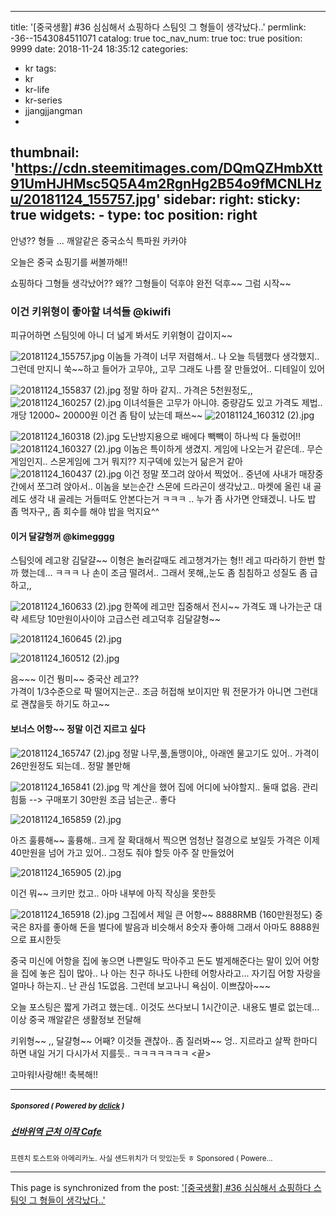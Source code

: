 
---
title: '[중국생활] #36 심심해서 쇼핑하다 스팀잇 그 형들이 생각났다..'
permlink: -36--1543084511071
catalog: true
toc_nav_num: true
toc: true
position: 9999
date: 2018-11-24 18:35:12
categories:
- kr
tags:
- kr
- kr-life
- kr-series
- jjangjjangman
- 
thumbnail: 'https://cdn.steemitimages.com/DQmQZHmbXtt91UmHJHMsc5Q5A4m2RgnHg2B54o9fMCNLHzu/20181124_155757.jpg'
sidebar:
    right:
        sticky: true
widgets:
    -
        type: toc
        position: right
---


안녕?? 형들 ...  깨알같은 중국소식 특파원 카카야

오늘은 중국 쇼핑기를 써볼까해!!

쇼핑하다 그형들 생각났어?? 
왜??  그형들이 덕후야 완전 덕후~~
그럼 시작~~ 

### 이건 키위형이 좋아할 녀석들 @kiwifi 
피규어하면 스팀잇에 아니 더 넓게 봐서도 키위형이 갑이지~~

![20181124_155757.jpg](https://cdn.steemitimages.com/DQmQZHmbXtt91UmHJHMsc5Q5A4m2RgnHg2B54o9fMCNLHzu/20181124_155757.jpg)
이놈들 가격이 너무 저렴해서.. 나 오늘 득템했다 생각했지..
그런데 만지니 쑥~~하고 들어가 고무야,, 고무
그래도 나름 잘 만들었어.. 디테일이 있어


![20181124_155837 (2).jpg](https://cdn.steemitimages.com/DQmPsVjdBo6NCtij4skf9nGkJRoV2iv6mVEU784mpTAFXzS/20181124_155837%20(2).jpg)
정말 하마 같지.. 가격은 5천원정도,, 
![20181124_160257 (2).jpg](https://cdn.steemitimages.com/DQmapMot5CmKM9FMgy9XSR1Q2N2peLpNoRfvAGFApAcjGxy/20181124_160257%20(2).jpg)
이녀석들은 고무가 아니야. 중량감도 있고 가격도 제법.. 개당 12000~ 20000원
이건 좀 탐이 났는데 패쓰~~
![20181124_160312 (2).jpg](https://cdn.steemitimages.com/DQmdYHTUZi6xKHP9ktuVAdELBeX5y1iSaku2NMf6kYkxNFV/20181124_160312%20(2).jpg)

![20181124_160318 (2).jpg](https://cdn.steemitimages.com/DQmanjVejsDpTh7Jw4BHWGtj2AmesFuoEGK3gFdr6Gqqwwi/20181124_160318%20(2).jpg)
도난방지용으로 배에다 빽빽이 하나씩 다 둘렀어!!
![20181124_160327 (2).jpg](https://cdn.steemitimages.com/DQmZWh3gQVUxAkStrgxJ3xP7Ty6fhByV9EVHkf7MjmBfoii/20181124_160327%20(2).jpg)
이놈은 특이하게 생겼지. 게임에 나오는거 같은데..
무슨게임인지.. 스몬게임에 그거 뭐지?? 지구덱에 있는거 닮은거 같아
![20181124_160437 (2).jpg](https://cdn.steemitimages.com/DQmYRMt6B8B44cYsqNZP5V9U1jndZe4s4hRX7T9W84vLZ7y/20181124_160437%20(2).jpg)
이건 정말 쪼그려 앉아서 찍었어.. 중년에 사내가 매장중간에서 쪼그려 앉아서..
이놈을 보는순간 스몬에 드라곤이 생각났고.. 마켓에 올린 내 골레도 생각
내 골레는 거들떠도 안본다는거 ㅋㅋㅋ .. 누가 좀 사가면 안돼겠니.
나도 밥 좀 먹자구,, 좀 회수를 해야  밥을 먹지요^^

#### 이거 달걀형꺼 @kimegggg 
스팀잇에 레고왕 김달걀~~ 이형은 놀러갈때도 레고챙겨가는 형!!
레고 따라하기 한번 할까 했는데...
ㅋㅋㅋ 나 손이 조금 떨려서.. 그래서 못해,,눈도 좀 침침하고
성질도 좀 급하고,, 

![20181124_160633 (2).jpg](https://cdn.steemitimages.com/DQmaKusoSbw1fcXKCFXrpqguargwDJF81TwWtV6Tujw7AT3/20181124_160633%20(2).jpg)
한쪽에 레고만 집중해서 전시~~ 가격도 꽤 나가는군  대략 세트당 10만원이사이야
고급스런 레고덕후 김달걀형~~

![20181124_160645 (2).jpg](https://cdn.steemitimages.com/DQmQBxJ6AgzxmoHjEkwzb2nTTHMScS8ue3f4UCj8qqa9kg5/20181124_160645%20(2).jpg)

![20181124_160512 (2).jpg](https://cdn.steemitimages.com/DQmT69HurtMG11T6hv9AavUW8f8tsme6gmLfV8M6Ry7c3FR/20181124_160512%20(2).jpg)

음~~~ 이건 뭥미~~  중국산 레고??  
가격이 1/3수준으로 팍 떨어지는군.. 조금 허접해 보이지만 뭐 전문가가 아니면
그런대로 괜찮을듯 하기도 하고~~ 

#### 보너스 어항~~ 정말 이건 지르고 싶다
![20181124_165747 (2).jpg](https://cdn.steemitimages.com/DQmUQgtqbjGod8pC9voDYxCFg4T351XAvEmGJugd8Kond2i/20181124_165747%20(2).jpg)
정말 나무,풀,돌맹이야,, 아래엔 물고기도 있어..
가격이 26만원정도 되는데.. 정말 볼만해

![20181124_165841 (2).jpg](https://cdn.steemitimages.com/DQmdo9jq4JhaecNGK7xr4XbvZuGZsWcbK7oGcz2pw5cY1Jo/20181124_165841%20(2).jpg)
막 계산을 했어 집에 어디에 놔야할지..  둘때 없음. 관리 힘듦 --> 구매포기
30만원 조금 넘는군.. 좋다

![20181124_165859 (2).jpg](https://cdn.steemitimages.com/DQmQ7UkVAPJiFJByPCJnAxKD2K6wnp2jcSRbnvBr9kY7G66/20181124_165859%20(2).jpg)

아즈 훌륭해~~ 훌륭해..   크게 잘 확대해서 찍으면 엄청난 절경으로 보일듯
가격은 이제 40만원을 넘어 가고 있어.. 그정도 줘야 할듯 아주 잘 만들었어


![20181124_165905 (2).jpg](https://cdn.steemitimages.com/DQmYyUY4SJ6ZtSJuUTSeFQHuP2PHazMy9VjMTegjH4edWn8/20181124_165905%20(2).jpg)

이건 뭐~~ 크키만 컸고.. 아마 내부에 아직 작싱을 못한듯


![20181124_165918 (2).jpg](https://cdn.steemitimages.com/DQmYHSPx5JKVjGof6d1pPMr3LE5j6VbcDCYPrJhEoQp1FzC/20181124_165918%20(2).jpg)
그집에서 제일 큰 어항~~ 8888RMB (160만원정도)  중국은 8자를 좋아해
돈을 벌다에 발음과 비슷해서 8숫자 좋아해 그래서 아마도 8888원으로 표시한듯


중국 미신에 어항을 집에 놓으면 나쁜일도 막아주고 돈도 벌게해준다는 말이 있어
어항을 집에 놓은 집이 많아.. 나 아는 친구 하나도 나한테 어항사라고...
자기집 어항 자랑을 얼마나 하는지.. 난 관심 1도없음. 
그런데 보고나니 욕심이. 이쁘잖아~~~

오늘 포스팅은 짧게 가려고 했는데.. 이것도 쓰다보니 1시간이군.
내용도 별로 없는데... 이상 중국 깨알같은 생활정보  전달해

키위형~~ ,, 달걀형~~ 어째?  이것들 괜찮아.. 
좀 질러봐~~ 엉.. 지르라고 살짝 한마디 하면 내일 거기 다시가서
지를듯.. ㅋㅋㅋㅋㅋㅋㅋ  <끝>

고마워!사랑해!! 축복해!!


---

#####  <sub> **Sponsored ( Powered by [dclick](https://www.dclick.io) )** </sub>
##### [선바위역 근처 이작 Cafe](https://api.dclick.io/v1/c?x=eyJhbGciOiJIUzI1NiIsInR5cCI6IkpXVCJ9.eyJjIjoia2lidW1oIiwicyI6Ii0zNi0tMTU0MzA4NDUxMTA3MSIsImEiOlsidC04NjMiXSwidXJsIjoiaHR0cHM6Ly9zdGVlbWl0LmNvbS9rci1zdGVlbXN0YWdyYW0vQHRvdG9wYXBhLy1jYWZlLTE1NDI1NDA3Mjc1ODAiLCJpYXQiOjE1NDMwODQ1MTEsImV4cCI6MTg1ODQ0NDUxMX0.noN6wav5kgpt50jpF5IotNpzzK6aeYsIx45SZJWOLCI)
<sup>프렌치 토스트와 아메리카노. 사실 샌드위치가 더 맛있는듯 ㅎ Sponsored ( Powere...</sup>
</center>

- - -

This page is synchronized from the post: ['[중국생활] #36 심심해서 쇼핑하다 스팀잇 그 형들이 생각났다..'](https://steemit.com/@kibumh/-36--1543084511071)
